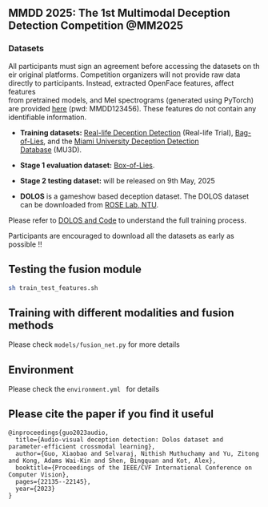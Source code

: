 ## MMDD 2025: The 1st Multimodal Deception Detection Competition @MM2025



### **Datasets**

All participants must sign an agreement before accessing the datasets on their original platforms. Competition organizers will not provide raw data directly to participants. Instead, extracted OpenFace features, affect features from pretrained models, and Mel spectrograms (generated using PyTorch) are provided [here](https://entuedu-my.sharepoint.com/personal/xiaobao001_e_ntu_edu_sg/_layouts/15/onedrive.aspx?id=%2Fpersonal%2Fxiaobao001%5Fe%5Fntu%5Fedu%5Fsg%2FDocuments%2FResearch%2FMMDD%5Ffeatures&ga=1) (pwd: MMDD123456). These features do not contain any identifiable information.

-   **Training datasets:** [Real-life Deception Detection](https://public.websites.umich.edu/~zmohamed/resources.html) (Real-life Trial), [Bag-of-Lies](https://iab-rubric.org/index.php/bag-of-lies), and the [Miami University Deception Detection Database](https://sc.lib.miamioh.edu/handle/2374.MIA/6067) (MU3D).
-   **Stage 1 evaluation dataset:** [Box-of-Lies](https://web.eecs.umich.edu/~mihalcea/downloads.html#multimodalDialogDeception).
-   **Stage 2 testing dataset:** will be released on 9th May, 2025


- **DOLOS** is a gameshow based deception dataset. The DOLOS dataset can be downloaded from [ROSE Lab, NTU](https://rose1.ntu.edu.sg/dataset/DOLOS/). 

Please refer to [DOLOS and Code](https://github.com/NMS05/Audio-Visual-Deception-Detection-DOLOS-Dataset-and-Parameter-Efficient-Crossmodal-Learning/tree/main) to understand the full training process.

Participants are encouraged to download all the datasets as early as possible !!

## Testing the fusion module
```bash
sh train_test_features.sh
```

## Training with different modalities and fusion methods
Please check ```models/fusion_net.py``` for more details

## Environment
Please check the ```environment.yml ``` for details


## Please cite the paper if you find it useful
```
@inproceedings{guo2023audio,
  title={Audio-visual deception detection: Dolos dataset and parameter-efficient crossmodal learning},
  author={Guo, Xiaobao and Selvaraj, Nithish Muthuchamy and Yu, Zitong and Kong, Adams Wai-Kin and Shen, Bingquan and Kot, Alex},
  booktitle={Proceedings of the IEEE/CVF International Conference on Computer Vision},
  pages={22135--22145},
  year={2023}
}
```


